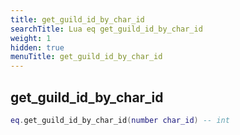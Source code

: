 ```yaml
---
title: get_guild_id_by_char_id
searchTitle: Lua eq get_guild_id_by_char_id
weight: 1
hidden: true
menuTitle: get_guild_id_by_char_id
---
```

## get_guild_id_by_char_id
```lua
eq.get_guild_id_by_char_id(number char_id) -- int
```